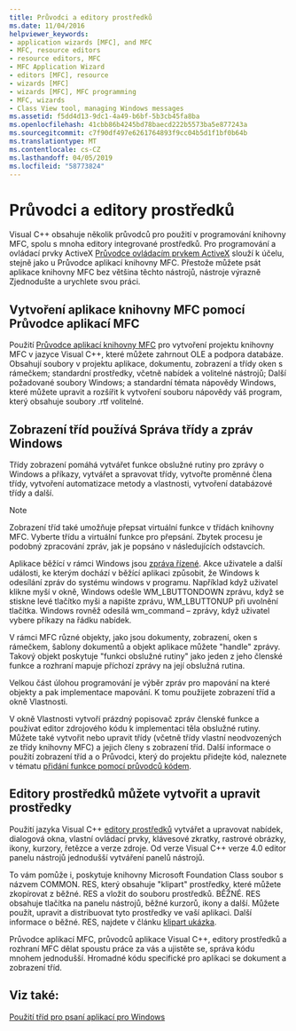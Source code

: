 ```yaml
---
title: Průvodci a editory prostředků
ms.date: 11/04/2016
helpviewer_keywords:
- application wizards [MFC], and MFC
- MFC, resource editors
- resource editors, MFC
- MFC Application Wizard
- editors [MFC], resource
- wizards [MFC]
- wizards [MFC], MFC programming
- MFC, wizards
- Class View tool, managing Windows messages
ms.assetid: f5dd4d13-9dc1-4a49-b6bf-5b3cb45fa8ba
ms.openlocfilehash: 41cbb86b4245bd78baecd222b5573ba5e877243a
ms.sourcegitcommit: c7f90df497e6261764893f9cc04b5d1f1bf0b64b
ms.translationtype: MT
ms.contentlocale: cs-CZ
ms.lasthandoff: 04/05/2019
ms.locfileid: "58773824"
---
```

# <a name="wizards-and-the-resource-editors"></a>Průvodci a editory prostředků

Visual C++ obsahuje několik průvodců pro použití v programování knihovny MFC, spolu s mnoha editory integrované prostředků. Pro programování a ovládací prvky ActiveX [Průvodce ovládacím prvkem ActiveX](../mfc/reference/mfc-activex-control-wizard.md) slouží k účelu, stejně jako u Průvodce aplikací knihovny MFC. Přestože můžete psát aplikace knihovny MFC bez většina těchto nástrojů, nástroje výrazně Zjednodušte a urychlete svou práci.

##  <a name="_core_use_appwizard_to_create_an_mfc_application"></a> Vytvoření aplikace knihovny MFC pomocí Průvodce aplikací MFC

Použití [Průvodce aplikací knihovny MFC](../mfc/reference/mfc-application-wizard.md) pro vytvoření projektu knihovny MFC v jazyce Visual C++, které můžete zahrnout OLE a podpora databáze. Obsahují soubory v projektu aplikace, dokumentu, zobrazení a třídy oken s rámečkem; standardní prostředky, včetně nabídek a volitelné nástrojů; Další požadované soubory Windows; a standardní témata nápovědy Windows, které můžete upravit a rozšířit k vytvoření souboru nápovědy váš program, který obsahuje soubory .rtf volitelné.

##  <a name="_core_use_classwizard_to_manage_classes_and_windows_messages"></a> Zobrazení tříd používá Správa třídy a zpráv Windows

Třídy zobrazení pomáhá vytvářet funkce obslužné rutiny pro zprávy o Windows a příkazy, vytvářet a spravovat třídy, vytvořte proměnné člena třídy, vytvoření automatizace metody a vlastnosti, vytvoření databázové třídy a další.

> [!NOTE]
>  Zobrazení tříd také umožňuje přepsat virtuální funkce v třídách knihovny MFC. Vyberte třídu a virtuální funkce pro přepsání. Zbytek procesu je podobný zpracování zpráv, jak je popsáno v následujících odstavcích.

Aplikace běžící v rámci Windows jsou [zpráva řízené](../mfc/message-handling-and-mapping.md). Akce uživatele a další události, ke kterým dochází v běžící aplikaci způsobit, že Windows k odesílání zpráv do systému windows v programu. Například když uživatel klikne myší v okně, Windows odešle WM_LBUTTONDOWN zprávu, když se stiskne levé tlačítko myši a napište zprávu, WM_LBUTTONUP při uvolnění tlačítka. Windows rovněž odesílá wm_command – zprávy, když uživatel vybere příkazy na řádku nabídek.

V rámci MFC různé objekty, jako jsou dokumenty, zobrazení, oken s rámečkem, šablony dokumentů a objekt aplikace můžete "handle" zprávy. Takový objekt poskytuje "funkci obslužné rutiny" jako jeden z jeho členské funkce a rozhraní mapuje příchozí zprávy na její obslužná rutina.

Velkou část úlohou programování je výběr zpráv pro mapování na které objekty a pak implementace mapování. K tomu použijete zobrazení tříd a okně Vlastnosti.

V okně Vlastnosti vytvoří prázdný popisovač zpráv členské funkce a používat editor zdrojového kódu k implementaci těla obslužné rutiny. Můžete také vytvořit nebo upravit třídy (včetně třídy vlastní neodvozených ze třídy knihovny MFC) a jejich členy s zobrazení tříd. Další informace o použití zobrazení tříd a o Průvodci, který do projektu přidejte kód, naleznete v tématu [přidání funkce pomocí průvodců kódem](../ide/adding-functionality-with-code-wizards-cpp.md).

##  <a name="_core_use_the_resource_editors_to_create_and_edit_resources"></a> Editory prostředků můžete vytvořit a upravit prostředky

Použití jazyka Visual C++ [editory prostředků](../windows/resource-editors.md) vytvářet a upravovat nabídek, dialogová okna, vlastní ovládací prvky, klávesové zkratky, rastrové obrázky, ikony, kurzory, řetězce a verze zdroje. Od verze Visual C++ verze 4.0 editor panelu nástrojů jednodušší vytváření panelů nástrojů.

To vám pomůže i, poskytuje knihovny Microsoft Foundation Class soubor s názvem COMMON. RES, který obsahuje "klipart" prostředky, které můžete zkopírovat z běžné. RES a vložit do souboru prostředků. BĚŽNÉ. RES obsahuje tlačítka na panelu nástrojů, běžné kurzorů, ikony a další. Můžete použít, upravit a distribuovat tyto prostředky ve vaší aplikaci. Další informace o běžné. RES, najdete v článku [klipart ukázka](../overview/visual-cpp-samples.md).

Průvodce aplikací MFC, průvodců aplikace Visual C++, editory prostředků a rozhraní MFC dělat spoustu práce za vás a ujistěte se, správa kódu mnohem jednodušší. Hromadné kódu specifické pro aplikaci se dokument a zobrazení tříd.

## <a name="see-also"></a>Viz také:

[Použití tříd pro psaní aplikací pro Windows](../mfc/using-the-classes-to-write-applications-for-windows.md)

